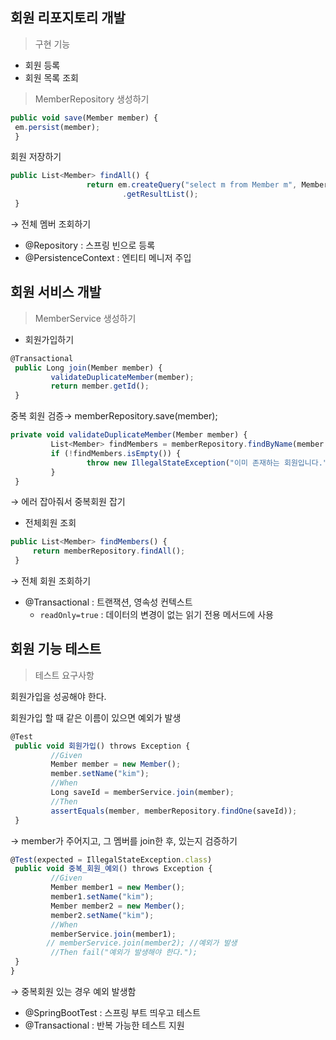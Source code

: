 ## 회원 리포지토리 개발

> 구현 기능
> 
- 회원 등록
- 회원 목록 조회

> MemberRepository 생성하기
> 

```jsx
public void save(Member member) {
 em.persist(member);
 }
```

회원 저장하기

```jsx
public List<Member> findAll() {
				 return em.createQuery("select m from Member m", Member.class)
						 .getResultList();
 }
```

→ 전체 멤버 조회하기

- @Repository : 스프링 빈으로 등록
- @PersistenceContext : 엔티티 메니저 주입

## 회원 서비스 개발

> MemberService 생성하기
> 
- 회원가입하기

```jsx
@Transactional 
 public Long join(Member member) {
		 validateDuplicateMember(member); 
		 return member.getId();
 }
```

중복 회원 검증→ memberRepository.save(member);

```jsx
private void validateDuplicateMember(Member member) {
		 List<Member> findMembers = memberRepository.findByName(member.getName());
		 if (!findMembers.isEmpty()) {
				 throw new IllegalStateException("이미 존재하는 회원입니다.");
		 }
 }
```

→ 에러 잡아줘서 중복회원 잡기

- 전체회원 조회

```jsx
public List<Member> findMembers() {
	 return memberRepository.findAll();
 }
```

→ 전체 회원 조회하기

- @Transactional : 트랜잭션, 영속성 컨텍스트
    - `readOnly=true` : 데이터의 변경이 없는 읽기 전용 메서드에 사용
    

## 회원 기능 테스트

> 테스트 요구사항
> 

회원가입을 성공해야 한다.

회원가입 할 때 같은 이름이 있으면 예외가 발생

```jsx
@Test
 public void 회원가입() throws Exception {
		 //Given
		 Member member = new Member();
		 member.setName("kim");
		 //When
		 Long saveId = memberService.join(member);
		 //Then
		 assertEquals(member, memberRepository.findOne(saveId));
 }
```

→ member가 주어지고, 그 멤버를 join한 후, 있는지 검증하기

```jsx
@Test(expected = IllegalStateException.class)
 public void 중복_회원_예외() throws Exception {
		 //Given
		 Member member1 = new Member();
		 member1.setName("kim");
		 Member member2 = new Member();
		 member2.setName("kim");
		 //When
		 memberService.join(member1);
		// memberService.join(member2); //예외가 발생
		 //Then fail("예외가 발생해야 한다.");
 }
}
```

→ 중복회원 있는 경우 예외 발생함

- @SpringBootTest : 스프링 부트 띄우고 테스트
- @Transactional : 반복 가능한 테스트 지원
